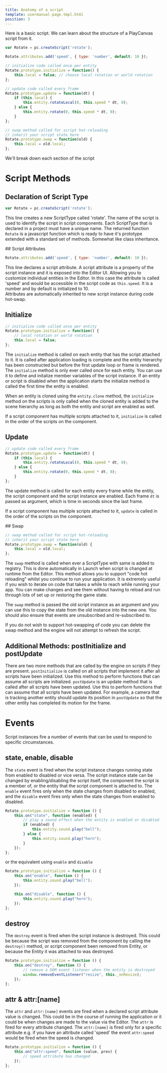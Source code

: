 ```yaml
---
title: Anatomy of a script
template: usermanual-page.tmpl.html
position: 3
---
```


Here is a basic script. We can learn about the structure of a PlayCanvas script from it.


```javascript
var Rotate = pc.createScript('rotate');

Rotate.attributes.add('speed', { type: 'number', default: 10 });

// initialize code called once per entity
Rotate.prototype.initialize = function() {
    this.local = false; // choose local rotation or world rotation
};

// update code called every frame
Rotate.prototype.update = function(dt) {
    if (this.local) {
        this.entity.rotateLocal(0, this.speed * dt, 0);
    } else {
        this.entity.rotate(0, this.speed * dt, 0);
    }
};

// swap method called for script hot-reloading
// inherit your script state here
Rotate.prototype.swap = function(old) {
    this.local = old.local;
};
```

We'll break down each section of the script

# Script Methods

## Declaration of Script Type

```javascript
var Rotate = pc.createScript('rotate');
```

This line creates a new ScriptType called 'rotate'. The name of the script is used to identify the script in script components. Each ScriptType that is declared in a project must have a unique name. The returned function `Rotate` is a javascript function which is ready to have it's prototype extended with a standard set of methods. Somewhat like class inheritance.

## Script Attributes

```javascript
Rotate.attributes.add('speed', { type: 'number', default: 10 });
```

This line declares a script attribute. A script attribute is a property of the script instance and it is exposed into the Editor UI. Allowing you to customize individual entities in the Editor. In this case the attribute is called 'speed' and would be accessible in the script code as `this.speed`. It is a number and by default is initialized to 10.  
Attributes are automatically inherited to new script instance during code hot-swap.

## Initialize

```javascript
// initialize code called once per entity
Rotate.prototype.initialize = function() {
    // local rotation or world rotation
    this.local = false;
};
```

The `initialize` method is called on each entity that has the script attached to it. It is called after application loading is complete and the entity hierarchy has been constructed but before the first update loop or frame is rendered. The `initialize` method is only ever called once for each entity. You can use it to define and initalize member variables of the script instance. If an entity or script is disabled when the application starts the initialize method is called the first time the entity is enabled.

When an entity is cloned using the `entity.clone` method, the `initialize` method on the scripts is only called when the cloned entity is added to the scene hierarchy as long as both the entity and script are enabled as well.

If a script component has multiple scripts attached to it, `initialize` is called in the order of the scripts on the component.

## Update

```javascript
// update code called every frame
Rotate.prototype.update = function(dt) {
    if (this.local) {
        this.entity.rotateLocal(0, this.speed * dt, 0);
    } else {
        this.entity.rotate(0, this.speed * dt, 0);
    }
};
```

The update method is called for each entity every frame while the entity, the script component and the script instance are enabled. Each frame `dt` is passed as argument, which is time in seconds since the last frame.

If a script component has multiple scripts attached to it, `update` is called in the order of the scripts on the component.

## Swap

```javascript
// swap method called for script hot-reloading
// inherit your script state here
Rotate.prototype.swap = function(old) {
    this.local = old.local;
};
```

The `swap` method is called when ever a ScriptType with same is added to registry. This is done automatically in Launch when script is changed at runtime from the Editor. This method allows you to support "code hot reloading" whilst you continue to run your application. It is extremely useful if you wish to iterate on code that takes a while to reach while running your app. You can make changes and see them without having to reload and run through lots of set up or restoring the game state.

The `swap` method is passed the old script instance as an argument and you can use this to copy the state from the old instance into the new one. You should also ensure that events are unsubscribed and re-subscribed to.

If you do not wish to support hot-swapping of code you can delete the swap method and the engine will not attempt to refresh the script.

## Additional Methods: postInitialize and postUpdate

There are two more methods that are called by the engine on scripts if they are present. `postInitialize` is called on all scripts that implement it after all scripts have been initialized. Use this method to perform functions that can assume all scripts are initialized. `postUpdate` is an update method that is called after all scripts have been updated. Use this to perform functions that can assume that all scripts have been updated. For example, a camera that is tracking another entity should update its position in `postUpdate` so that the other entity has completed its motion for the frame.

# Events

Script instances fire a number of events that can be used to respond to specific circumstances.

## state, enable, disable

The `state` event is fired when the script instance changes running state from enabled to disabled or vice versa. The script instance state can be changed by enabling/disabling the script itself, the component the script is a member of, or the entity that the script component is attached to. The `enable` event fires only when the state changes from disabled to enabled, and the `disable` event fires only when the state changes from enabled to disabled.

```javascript
Rotate.prototype.initialize = function () {
    this.on("state", function (enabled) {
        // play a sound effect when the entity is enabled or disabled
        if (enabled) {
            this.entity.sound.play("bell");
        } else {
            this.entity.sound.play("horn");
        }
    });
};
```

or the equivalent using `enable` and `disable`

```javascript
Rotate.prototype.initialize = function () {
    this.on("enable", function () {
        this.entity.sound.play("bell");
    });

    this.on("disable", function () {
        this.entity.sound.play("horn");
    });
};
```

## destroy

The `destroy` event is fired when the script instance is destroyed. This could be because the script was removed from the component by calling the `destroy()` method, or script component been removed from Entity, or because the Entity it was attached to was destroyed.

```javascript
Rotate.prototype.initialize = function () {
    this.on("destroy", function () {
        // remove a DOM event listener when the entity is destroyed
        window.removeEventListener("resize", this._onResize);
    });
};
```

## attr & attr:[name]

The `attr` and `attr:[name]` events are fired when a declared script attribute value is changed. This could be in the course of running the application or it could be when changes are made to the value via the Editor. The `attr` is fired for every attribute changed. The `attr:[name]` is fired only for a specific attribute e.g. if you have an attribute called 'speed' the event `attr:speed` would be fired when the speed is changed.

```javascript
Rotate.prototype.initialize = function () {
    this.on("attr:speed", function (value, prev) {
        // speed attribute has changed
    });
};
```
